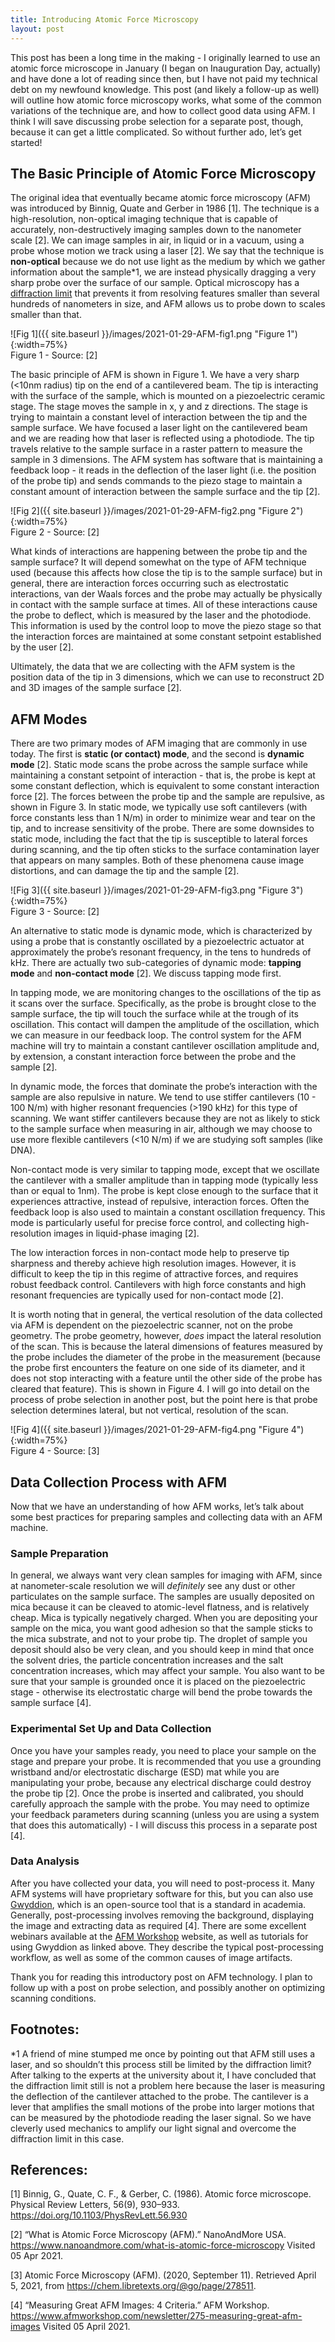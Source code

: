 ```yaml
---
title: Introducing Atomic Force Microscopy
layout: post
---
```


This post has been a long time in the making - I originally learned to use an atomic force microscope in January (I began on Inauguration Day, actually) and have done a lot of reading since then, but I have not paid my technical debt on my newfound knowledge. This post (and likely a follow-up as well) will outline how atomic force microscopy works, what some of the common variations of the technique are, and how to collect good data using AFM. I think I will save discussing probe selection for a separate post, though, because it can get a little complicated. So without further ado, let’s get started!

## The Basic Principle of Atomic Force Microscopy

The original idea that eventually became atomic force microscopy (AFM) was introduced by Binnig, Quate and Gerber in 1986 [1]. The technique is a high-resolution, non-optical imaging technique that is capable of accurately, non-destructively imaging samples down to the nanometer scale [2]. We can image samples in air, in liquid or in a vacuum, using a probe whose motion we track using a laser [2]. We say that the technique is **non-optical** because we do not use light as the medium by which we gather information about the sample*1, we are instead physically dragging a very sharp probe over the surface of our sample. Optical microscopy has a [diffraction limit](https://sassafras13.github.io/DiffractionLimit/) that prevents it from resolving features smaller than several hundreds of nanometers in size, and AFM allows us to probe down to scales smaller than that. 

![Fig 1]({{ site.baseurl }}/images/2021-01-29-AFM-fig1.png "Figure 1"){:width=75%}    
Figure 1 - Source: [2]    

The basic principle of AFM is shown in Figure 1. We have a very sharp (<10nm radius) tip on the end of a cantilevered beam. The tip is interacting with the surface of the sample, which is mounted on a piezoelectric ceramic stage. The stage moves the sample in x, y and z directions. The stage is trying to maintain a constant level of interaction between the tip and the sample surface. We have focused a laser light on the cantilevered beam and we are reading how that laser is reflected using a photodiode. The tip travels relative to the sample surface in a raster pattern to measure the sample in 3 dimensions. The AFM system has software that is maintaining a feedback loop - it reads in the deflection of the laser light (i.e. the position of the probe tip) and sends commands to the piezo stage to maintain a constant amount of interaction between the sample surface and the tip [2]. 

![Fig 2]({{ site.baseurl }}/images/2021-01-29-AFM-fig2.png "Figure 2"){:width=75%}    
Figure 2 - Source: [2]    

What kinds of interactions are happening between the probe tip and the sample surface? It will depend somewhat on the type of AFM technique used (because this affects how close the tip is to the sample surface) but in general, there are interaction forces occurring such as electrostatic interactions, van der Waals forces and the probe may actually be physically in contact with the sample surface at times. All of these interactions cause the probe to deflect, which is measured by the laser and the photodiode. This information is used by the control loop to move the piezo stage so that the interaction forces are maintained at some constant setpoint established by the user [2]. 

Ultimately, the data that we are collecting with the AFM system is the position data of the tip in 3 dimensions, which we can use to reconstruct 2D and 3D images of the sample surface [2].

## AFM Modes

There are two primary modes of AFM imaging that are commonly in use today. The first is **static (or contact) mode**, and the second is **dynamic mode** [2]. Static mode scans the probe across the sample surface while maintaining a constant setpoint of interaction - that is, the probe is kept at some constant deflection, which is equivalent to some constant interaction force [2]. The forces between the probe tip and the sample are repulsive, as shown in Figure 3. In static mode, we typically use soft cantilevers (with force constants less than 1 N/m) in order to minimize wear and tear on the tip, and to increase sensitivity of the probe. There are some downsides to static mode, including the fact that the tip is susceptible to lateral forces during scanning, and the tip often sticks to the surface contamination layer that appears on many samples. Both of these phenomena cause image distortions, and can damage the tip and the sample [2]. 

![Fig 3]({{ site.baseurl }}/images/2021-01-29-AFM-fig3.png "Figure 3"){:width=75%}    
Figure 3 - Source: [2]    

An alternative to static mode is dynamic mode, which is characterized by using a probe that is constantly oscillated by a piezoelectric actuator at approximately the probe’s resonant frequency, in the tens to hundreds of kHz. There are actually two sub-categories of dynamic mode: **tapping mode** and **non-contact mode** [2]. We discuss tapping mode first. 

 In tapping mode, we are monitoring changes to the oscillations of the tip as it scans over the surface. Specifically, as the probe is brought close to the sample surface, the tip will touch the surface while at the trough of its oscillation. This contact will dampen the amplitude of the oscillation, which we can measure in our feedback loop. The control system for the AFM machine will try to maintain a constant cantilever oscillation amplitude and, by extension, a constant interaction force between the probe and the sample [2]. 

In dynamic mode, the forces that dominate the probe’s interaction with the sample are also repulsive in nature. We tend to use stiffer cantilevers (10 - 100 N/m) with higher resonant frequencies (>190 kHz) for this type of scanning. We want stiffer cantilevers because they are not as likely to stick to the sample surface when measuring in air, although we may choose to use more flexible cantilevers (<10 N/m) if we are studying soft samples (like DNA). 

Non-contact mode is very similar to tapping mode, except that we oscillate the cantilever with a smaller amplitude than in tapping mode (typically less than or equal to 1nm). The probe is kept close enough to the surface that it experiences attractive, instead of repulsive, interaction forces. Often the feedback loop is also used to maintain a constant oscillation frequency. This mode is particularly useful for precise force control, and collecting high-resolution images in liquid-phase imaging [2]. 

The low interaction forces in non-contact mode help to preserve tip sharpness and thereby achieve high resolution images. However, it is difficult to keep the tip in this regime of attractive forces, and requires robust feedback control. Cantilevers with high force constants and high resonant frequencies are typically used for non-contact mode [2]. 

It is worth noting that in general, the vertical resolution of the data collected via AFM is dependent on the piezoelectric scanner, not on the probe geometry. The probe geometry, however, _does_ impact the lateral resolution of the scan. This is because the lateral dimensions of features measured by the probe includes the diameter of the probe in the measurement (because the probe first encounters the feature on one side of its diameter, and it does not stop interacting with a feature until the other side of the probe has cleared that feature). This is shown in Figure 4. I will go into detail on the process of probe selection in another post, but the point here is that probe selection determines lateral, but not vertical, resolution of the scan. 

![Fig 4]({{ site.baseurl }}/images/2021-01-29-AFM-fig4.png "Figure 4"){:width=75%}    
Figure 4 - Source: [3]    

## Data Collection Process with AFM

Now that we have an understanding of how AFM works, let’s talk about some best practices for preparing samples and collecting data with an AFM machine. 

### Sample Preparation

In general, we always want very clean samples for imaging with AFM, since at nanometer-scale resolution we will _definitely_ see any dust or other particulates on the sample surface. The samples are usually deposited on mica because it can be cleaved to atomic-level flatness, and is relatively cheap. Mica is typically negatively charged. When you are depositing your sample on the mica, you want good adhesion so that the sample sticks to the mica substrate, and not to your probe tip. The droplet of sample you deposit should also be very clean, and you should keep in mind that once the solvent dries, the particle concentration increases and the salt concentration increases, which may affect your sample. You also want to be sure that your sample is grounded once it is placed on the piezoelectric stage - otherwise its electrostatic charge will bend the probe towards the sample surface [4]. 

### Experimental Set Up and Data Collection

Once you have your samples ready, you need to place your sample on the stage and prepare your probe. It is recommended that you use a grounding wristband and/or electrostatic discharge (ESD) mat while you are manipulating your probe, because any electrical discharge could destroy the probe tip [2]. Once the probe is inserted and calibrated, you should carefully approach the sample with the probe. You may need to optimize your feedback parameters during scanning (unless you are using a system that does this automatically) - I will discuss this process in a separate post [4]. 

### Data Analysis

After you have collected your data, you will need to post-process it. Many AFM systems will have proprietary software for this, but you can also use [Gwyddion](http://gwyddion.net/presentations/tutorials.php), which is an open-source tool that is a standard in academia. Generally, post-processing involves removing the background, displaying the image and extracting data as required [4]. There are some excellent webinars available at the [AFM Workshop](https://www.afmworkshop.com/learning-center/afm-webinars) website, as well as tutorials for using Gwyddion as linked above. They describe the typical post-processing workflow, as well as some of the common causes of image artifacts. 

Thank you for reading this introductory post on AFM technology. I plan to follow up with a post on probe selection, and possibly another on optimizing scanning conditions. 

## Footnotes:
*1 A friend of mine stumped me once by pointing out that AFM still uses a laser, and so shouldn’t this process still be limited by the diffraction limit? After talking to the experts at the university about it, I have concluded that the diffraction limit still is not a problem here because the laser is measuring the deflection of the cantilever attached to the probe. The cantilever is a lever that amplifies the small motions of the probe into larger motions that can be measured by the photodiode reading the laser signal. So we have cleverly used mechanics to amplify our light signal and overcome the diffraction limit in this case. 

## References:

[1] Binnig, G., Quate, C. F., & Gerber, C. (1986). Atomic force microscope. Physical Review Letters, 56(9), 930–933. https://doi.org/10.1103/PhysRevLett.56.930

[2] “What is Atomic Force Microscopy (AFM).” NanoAndMore USA. <https://www.nanoandmore.com/what-is-atomic-force-microscopy> Visited 05 Apr 2021. 

[3] Atomic Force Microscopy (AFM). (2020, September 11). Retrieved April 5, 2021, from https://chem.libretexts.org/@go/page/278511. 

[4] “Measuring Great AFM Images: 4 Criteria.” AFM Workshop. <https://www.afmworkshop.com/newsletter/275-measuring-great-afm-images> Visited 05 April 2021. 
